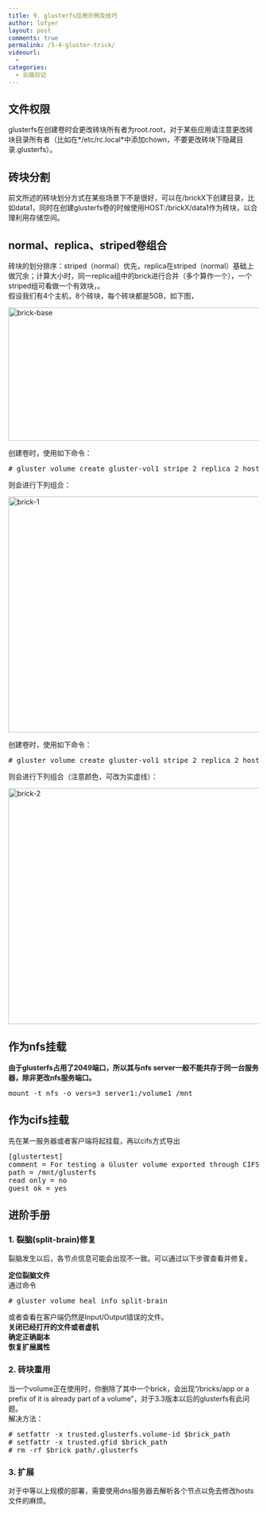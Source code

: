 ```yaml
---
title: 9. glusterfs应用示例及技巧
author: lofyer
layout: post
comments: true
permalink: /5-4-gluster-trick/
videourl:
  - 
categories:
  - 云端日记
---
```

## 文件权限

glusterfs在创建卷时会更改砖块所有者为root.root，对于某些应用请注意更改砖块目录所有者（比如在*/etc/rc.local*中添加chown，不要更改砖块下隐藏目录.glusterfs）。

## 砖块分割

前文所述的砖块划分方式在某些场景下不是很好，可以在/brickX下创建目录，比如data1，同时在创建glusterfs卷的时候使用HOST:/brickX/data1作为砖块，以合理利用存储空间。

## normal、replica、striped卷组合

砖块的划分排序：striped（normal）优先，replica在striped（normal）基础上做冗余；计算大小时，同一replica组中的brick进行合并（多个算作一个），一个striped组可看做一个有效块，。  
假设我们有4个主机，8个砖块，每个砖块都是5GB，如下图，

<a href="http://blog.lofyer.org/5-4-gluster-trick/brick-base/" rel="attachment wp-att-3294"><img src="http://blog.lofyer.org/wp-content/uploads/brick-base.png" alt="brick-base" width="702" height="268" class="alignnone size-full wp-image-3294" /></a>

创建卷时，使用如下命令：

<pre># gluster volume create gluster-vol1 stripe 2 replica 2 host1:/brick1 host1:/brick2 host2:/brick1 host2:/brick2 host3:/brick1 host3:/brick2 host4:/brick1 host4:/brick2 force</pre>

则会进行下列组合：

<a href="http://blog.lofyer.org/5-4-gluster-trick/brick-1/" rel="attachment wp-att-3301"><img src="http://blog.lofyer.org/wp-content/uploads/brick-1.png" alt="brick-1" width="712" height="474" class="alignnone size-full wp-image-3301" /></a>

创建卷时，使用如下命令：

<pre># gluster volume create gluster-vol1 stripe 2 replica 2 host1:/brick1 host2:/brick1 host3:/brick1 host4:/brick1 host1:/brick2 host2:/brick2 host3:/brick2 host4:/brick2 force</pre>

则会进行下列组合（注意颜色，可改为实虚线）：

<a href="http://blog.lofyer.org/5-4-gluster-trick/brick-2/" rel="attachment wp-att-3304"><img src="http://blog.lofyer.org/wp-content/uploads/brick-2.png" alt="brick-2" width="712" height="474" class="alignnone size-full wp-image-3304" /></a>

## 作为nfs挂载

**由于glusterfs占用了2049端口，所以其与nfs server一般不能共存于同一台服务器，除非更改nfs服务端口。**

<pre>mount -t nfs -o vers=3 server1:/volume1 /mnt</pre>

## 作为cifs挂载

先在某一服务器或者客户端将起挂载，再以cifs方式导出

<pre title="Content added
 to /etc/smb.conf">[glustertest]
comment = For testing a Gluster volume exported through CIFS
path = /mnt/glusterfs
read only = no
guest ok = yes
</pre>

## 进阶手册

### 1. 裂脑(split-brain)修复

裂脑发生以后，各节点信息可能会出现不一致。可以通过以下步骤查看并修复。

**定位裂脑文件**  
通过命令

<pre># gluster volume heal info split-brain</pre>

或者查看在客户端仍然是Input/Output错误的文件。  
**关闭已经打开的文件或者虚机**  
**确定正确副本**  
**恢复扩展属性**

### 2. 砖块重用

当一个volume正在使用时，你删除了其中一个brick，会出现“/bricks/app or a prefix of it is already part of a volume”，对于3.3版本以后的glusterfs有此问题。  
解决方法：

<pre># setfattr -x trusted.glusterfs.volume-id $brick_path
# setfattr -x trusted.gfid $brick_path
# rm -rf $brick_path/.glusterfs</pre>

### 3. 扩展

对于中等以上规模的部署，需要使用dns服务器去解析各个节点以免去修改hosts文件的麻烦。